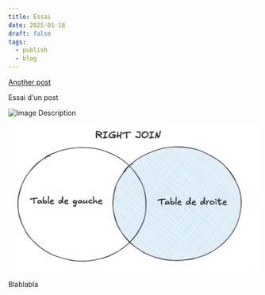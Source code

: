 ```yaml
---
title: Essai
date: 2025-01-18
draft: false
tags:
  - publish
  - blog
---
```


[Another post](Another%20post.md)

Essai d'un post

![Image Description](/images/Détection_anomalies_img1.png)

![Image Description](/images/JOIN_img3.png)

Blablabla